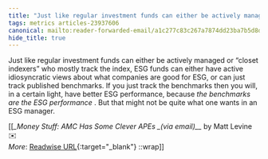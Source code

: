```yaml
---
title: "Just like regular investment funds can either be actively managed ..."
tags: metrics articles-23937606
canonical: mailto:reader-forwarded-email/a1c277c83c267a7874dd23ba7b5d8da4
hide_title: true
---
```


Just like regular investment funds can either be actively managed or “closet indexers” who mostly track the index, ESG funds can either have active idiosyncratic views about what companies are good for ESG, or can just track published benchmarks. If you just track the benchmarks then you will, in a certain light, have better ESG performance, because *the benchmarks are the ESG performance* . But that might not be quite what one wants in an ESG manager.


[[<cite>_Money Stuff: AMC Has Some Clever APEs _(via email)__</cite> by Matt Levine ✉️<br>
_More_: [Readwise URL](https://readwise.io/open/467916052){:target="_blank"}
::wrap]]